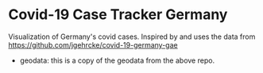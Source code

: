 # Covid-19 Case Tracker Germany

Visualization of Germany's covid cases. Inspired by and uses the data from https://github.com/jgehrcke/covid-19-germany-gae


* geodata: this is a copy of the geodata from the above repo.